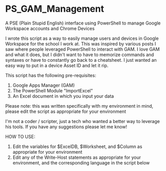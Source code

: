 # PS_GAM_Management
A PSE (Plain Stupid English) interface using PowerShell to manage Google Workspace accounts and Chrome Devices

I wrote this script as a way to easily manage users and devices in Google Workspace for the school I work at. This was inspired by various posts I saw where people leveraged PowerShell to interact with GAM. I love GAM and what it does, but I didn't want to have to memorize commands and syntaxes or have to constantly go back to a cheatsheet. I just wanted an easy way to put in a device Asset ID and let it rip.

This script has the following pre-requisites:
1. Google Apps Manager (GAM)
2. The PowerShell Module "ImportExcel"
3. An Excel document in which you input your data

Please note: this was written specifically with my environment in mind, please edit the script as appropriate for your environment

I'm not a coder / scripter, just a tech who wanted a better way to leverage his tools. If you have any suggestions please let me know!

HOW TO USE:

1. Edit the variables for $ExcelDB, $Worksheet, and $Column as appropriate for your environment
2. Edit any of the Write-Host statements as appropriate for your environment, and the corresponding language in the script below
